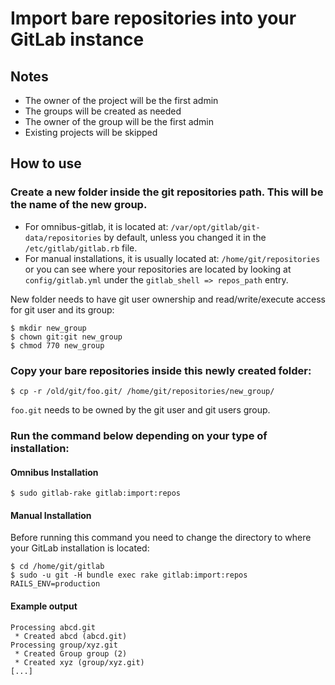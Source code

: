 # Import bare repositories into your GitLab instance

## Notes

- The owner of the project will be the first admin
- The groups will be created as needed
- The owner of the group will be the first admin
- Existing projects will be skipped

## How to use

### Create a new folder inside the git repositories path. This will be the name of the new group.

- For omnibus-gitlab, it is located at: `/var/opt/gitlab/git-data/repositories` by default, unless you changed
it in the `/etc/gitlab/gitlab.rb` file.
- For manual installations, it is usually located at: `/home/git/repositories` or you can see where
your repositories are located by looking at `config/gitlab.yml` under the `gitlab_shell => repos_path` entry.

New folder needs to have git user ownership and read/write/execute access for git user and its group:

```
$ mkdir new_group
$ chown git:git new_group
$ chmod 770 new_group
```

### Copy your bare repositories inside this newly created folder:

```
$ cp -r /old/git/foo.git/ /home/git/repositories/new_group/
```

`foo.git` needs to be owned by the git user and git users group.

### Run the command below depending on your type of installation:

#### Omnibus Installation

```
$ sudo gitlab-rake gitlab:import:repos
```

#### Manual Installation

Before running this command you need to change the directory to where your GitLab installation is located:

```
$ cd /home/git/gitlab
$ sudo -u git -H bundle exec rake gitlab:import:repos RAILS_ENV=production
```

#### Example output

```
Processing abcd.git
 * Created abcd (abcd.git)
Processing group/xyz.git
 * Created Group group (2)
 * Created xyz (group/xyz.git)
[...]
```
